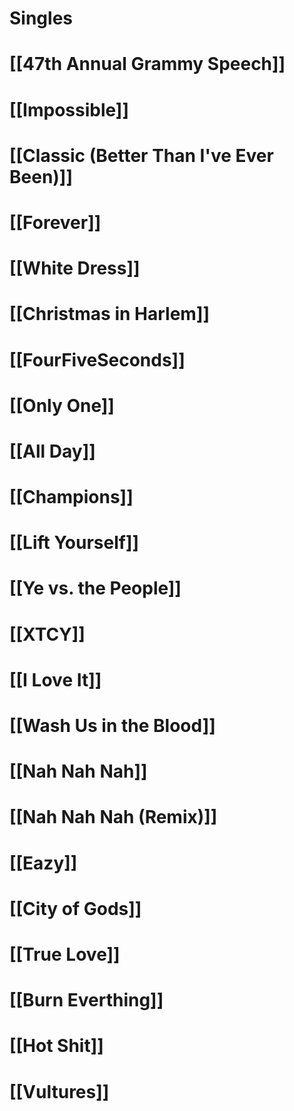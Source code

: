 # Singles

# [[47th Annual Grammy Speech]]

# [[Impossible]]

# [[Classic (Better Than I've Ever Been)]]

# [[Forever]]

# [[White Dress]]

# [[Christmas in Harlem]]

# [[FourFiveSeconds]]

# [[Only One]]

# [[All Day]]

# [[Champions]]

# [[Lift Yourself]]

# [[Ye vs. the People]]

# [[XTCY]]

# [[I Love It]]

# [[Wash Us in the Blood]]

# [[Nah Nah Nah]]

# [[Nah Nah Nah (Remix)]]

# [[Eazy]]
# [[City of Gods]]

# [[True Love]]

# [[Burn Everthing]]

# [[Hot Shit]]

# [[Vultures]]